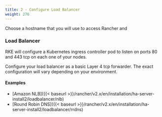 ```yaml
---
title: 2 - Configure Load Balancer
weight: 276
---
```


Choose a hostname that you will use to access Rancher and 

### Load Balancer

RKE will configure a Kubernetes ingress controller pod to listen on ports 80 and 443 tcp on each one of your nodes.

Configure your load balancer as a basic Layer 4 tcp forwarder. The exact configuration will vary depending on your environment.

#### Examples

* [Amazon NLB]({{< baseurl >}}/rancher/v2.x/en/installation/ha-server-install2/loadbalancer/nlb)
* [Round Robin DNS]({{< baseurl >}}/rancher/v2.x/en/installation/ha-server-install2/loadbalancer/rrdns)
